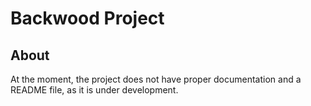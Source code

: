 # Backwood Project

## About

At the moment, the project does not have proper documentation and a README file, as it is under development.
